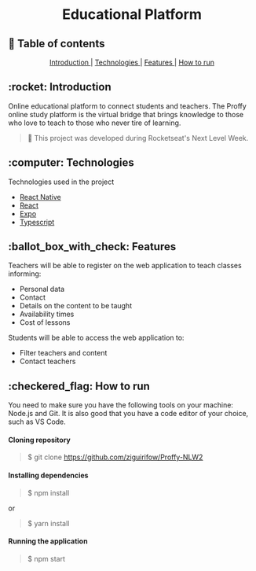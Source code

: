 <h1 align="center">Educational Platform</h1>

## :pushpin: Table of contents

<p align="center">
  <a href="#intro">Introduction </a>|
  <a href="#tech"> Technologies </a>|
  <a href="#features"> Features </a>|
  <a href="#install"> How to run</a>
</p>

<h2 id="intro">:rocket: Introduction</h2>
<p>Online educational platform to connect students and teachers. 
  The Proffy online study platform is the virtual bridge that brings knowledge to those who love to teach to those who never tire of learning.
</p>

> :rocket: This project was developed during Rocketseat's Next Level Week.

<h2 id="tech">:computer: Technologies</h2>
<p>Technologies used in the project</p>
<ul>
  <li><a href="https://reactnative.dev/">React Native</a></li>
  <li><a href="https://reactjs.org/">React</a></li>
  <li><a href="https://expo.io/">Expo</a></li>
  <li><a href="https://www.typescriptlang.org/">Typescript</a></li>
</ul>

<h2 id="features">:ballot_box_with_check: Features</h2>
<p>Teachers will be able to register on the web application to teach classes informing:</p>
<ul>
  <li>Personal data</li>
  <li>Contact</li>
  <li>Details on the content to be taught</li>
  <li>Availability times</li>
  <li>Cost of lessons</li>
</ul>
<p>Students will be able to access the web application to:</p>
<ul>
  <li>Filter teachers and content</li>
  <li>Contact teachers</li>
</ul>

<h2 id="intro">:checkered_flag: How to run</h2>
<p>
  You need to make sure you have the following tools on your machine: Node.js and Git.
  It is also good that you have a code editor of your choice, such as VS Code.
</p>
<h4>Cloning repository</h4>

> \$ git clone https://github.com/ziguirifow/Proffy-NLW2

<h4>Installing dependencies</h4>

> \$ npm install

<p>or</p>

> \$ yarn install

<h4>Running the application</h4>

> \$ npm start
